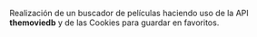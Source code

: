 Realización de un buscador de películas haciendo uso de la API **themoviedb** y de las Cookies para guardar en favoritos.
